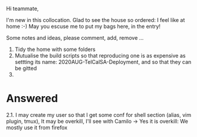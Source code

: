 
Hi teammate,

I'm new in this collocation. Glad to see the house so ordered: I feel like at home :-)
May you escuse me to put my bags here, in the entry!

Some notes and ideas, please comment, add, remove ...

1. Tidy the home with some folders
2. Mutualise the build scripts so that reproducing one is as expensive as settting its name: 2020AUG-TelCalSA-Deployment, and so that they can be gitted
3.



# Answered
  2.1. I may create my user so that I get some conf for shell section (alias, vim plugin, tmux), It may be overkill, I'll see with Camilo
   -> Yes it is overkill: We mostly use it from firefox

